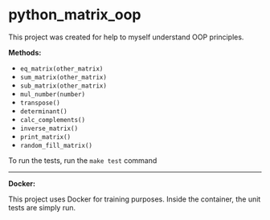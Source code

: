 # python_matrix_oop

This project was created for help to myself understand OOP principles.

**Methods:**
* `eq_matrix(other_matrix)`
* `sum_matrix(other_matrix)`
* `sub_matrix(other_matrix)`
* `mul_number(number)`
* `transpose()`
* `determinant()`
* `calc_complements()`
* `inverse_matrix()`
* `print_matrix()`
* `random_fill_matrix()`

To run the tests, run the `make test` command 
___
**Docker:**

This project uses Docker for training purposes. Inside the container, the unit tests are simply run.